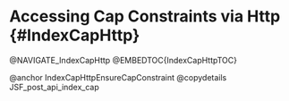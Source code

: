 Accessing Cap Constraints via Http {#IndexCapHttp}
==================================================

@NAVIGATE_IndexCapHttp
@EMBEDTOC{IndexCapHttpTOC}

@anchor IndexCapHttpEnsureCapConstraint
@copydetails JSF_post_api_index_cap
